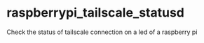 # raspberrypi_tailscale_statusd
Check the status of tailscale connection on a led of a raspberry pi
